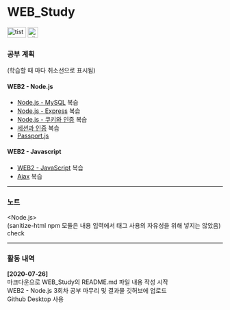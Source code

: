 WEB_Study
===
<a href="https://min413903.tistory.com/" target="_blank"><img src="https://t1.daumcdn.net/cfile/tistory/9931DF3D5B95428108" width="44" height="24" alt="tistory"></a>
  <a href="https://github.com/min413" target="_blank"><img src="https://miro.medium.com/max/318/1*1OKmA2EdGln8O6RCVORgGg.png" width="24" height="24" alt="github"></a>
### 공부 계획

(학습할 때 마다 취소선으로 표시됨)

#### WEB2 - Node.js
- [Node.js - MySQL](https://opentutorials.org/course/3347) 복습
- [Node.js - Express](https://opentutorials.org/course/3370) 복습
- [Node.js - 쿠키와 인증](https://opentutorials.org/course/3387) 복습
- [세션과 인증](https://opentutorials.org/course/3400) 복습
- [Passport.js](https://opentutorials.org/course/3402)

#### WEB2 - Javascript
- [WEB2 - JavaScript](https://opentutorials.org/course/3085) 복습
- [Ajax](https://opentutorials.org/course/3281) 복습

***

### 노트
<Node.js>  
(sanitize-html npm 모듈은 내용 입력에서 태그 사용의 자유성을 위해 넣지는 않았음)  
check

***

### 활동 내역 
<b>[2020-07-26]</b>   
마크다운으로 WEB_Study의 README.md 파일 내용 작성 시작  
WEB2 - Node.js 3회차 공부 마무리 및 결과물 깃허브에 업로드  
Github Desktop 사용  
  

